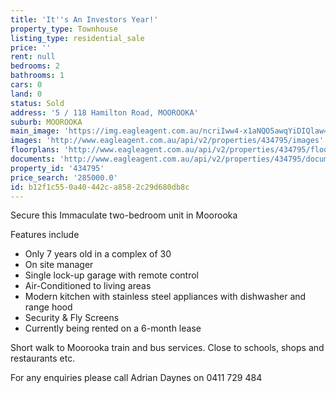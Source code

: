 ```yaml
---
title: 'It''s An Investors Year!'
property_type: Townhouse
listing_type: residential_sale
price: ''
rent: null
bedrooms: 2
bathrooms: 1
cars: 0
land: 0
status: Sold
address: '5 / 118 Hamilton Road, MOOROOKA'
suburb: MOOROOKA
main_image: 'https://img.eagleagent.com.au/ncriIww4-x1aNQO5awqYiDIQlaw=/1280x854/smart/https://s3-us-west-2.amazonaws.com/eagleagent-orig/images/6818053/103979683-image-M.jpg'
images: 'http://www.eagleagent.com.au/api/v2/properties/434795/images'
floorplans: 'http://www.eagleagent.com.au/api/v2/properties/434795/floorplans'
documents: 'http://www.eagleagent.com.au/api/v2/properties/434795/documents'
property_id: '434795'
price_search: '285000.0'
id: b12f1c55-0a40-442c-a858-2c29d680db8c
---
```

Secure this Immaculate two-bedroom unit in Moorooka

Features include
- Only 7 years old in a complex of 30
- On site manager
- Single lock-up garage with remote control
- Air-Conditioned to living areas
- Modern kitchen with stainless steel appliances with dishwasher and range hood
- Security & Fly Screens
- Currently being rented on a 6-month lease

Short walk to Moorooka train and bus services.
Close to schools, shops and restaurants etc.

For any enquiries please call Adrian Daynes on 0411 729 484